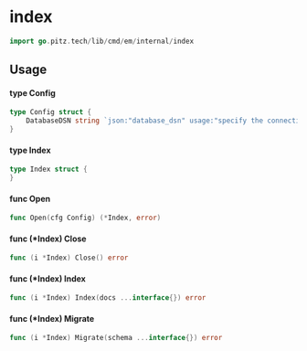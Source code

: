 # index




```go
import go.pitz.tech/lib/cmd/em/internal/index
```

## Usage

#### type Config

```go
type Config struct {
	DatabaseDSN string `json:"database_dsn" usage:"specify the connection string for database" default:"file:db.sqlite"`
}
```


#### type Index

```go
type Index struct {
}
```


#### func  Open

```go
func Open(cfg Config) (*Index, error)
```

#### func (*Index) Close

```go
func (i *Index) Close() error
```

#### func (*Index) Index

```go
func (i *Index) Index(docs ...interface{}) error
```

#### func (*Index) Migrate

```go
func (i *Index) Migrate(schema ...interface{}) error
```
